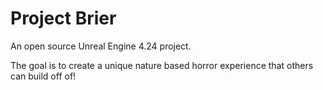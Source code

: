 # Project Brier

An open source Unreal Engine 4.24 project.

The goal is to create a unique nature based horror experience that others can build off of!